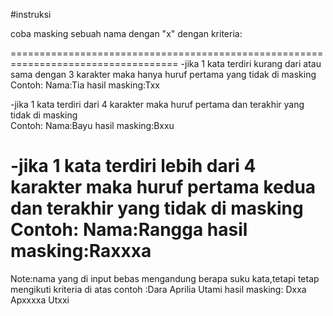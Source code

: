#instruksi

coba masking sebuah nama dengan "x" dengan kriteria:

===================================================================================
-jika 1 kata terdiri kurang dari atau sama dengan 3 karakter maka hanya huruf pertama yang tidak di masking \
Contoh:
Nama:Tia
hasil masking:Txx

-jika 1 kata terdiri dari 4 karakter maka huruf pertama dan terakhir yang tidak di masking \
Contoh:
Nama:Bayu
hasil masking:Bxxu

-jika 1 kata terdiri lebih dari 4 karakter maka huruf pertama kedua dan terakhir yang tidak di masking \
Contoh:
Nama:Rangga
hasil masking:Raxxxa
====================================================================================

Note:nama yang di input bebas mengandung berapa suku kata,tetapi tetap mengikuti kriteria di atas
contoh :Dara Aprilia Utami
hasil masking: Dxxa Apxxxxa Utxxi
